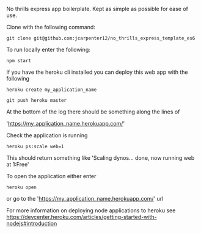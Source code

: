 No thrills express app boilerplate. Kept as simple as possible for ease of use. 

Clone with the following command:

```
git clone git@github.com:jcarpenter12/no_thrills_express_template_es6
```

To run locally enter the following:

```
npm start
```

If you have the heroku cli installed you can deploy this web app with the following

```
heroku create my_application_name

git push heroku master

```

At the bottom of the log there should be something along the lines of 

'https://my_application_name.herokuapp.com/'

Check the application is running

```
heroku ps:scale web=1
```

This should return something like 'Scaling dynos... done, now running web at 1:Free'

To open the application either enter 

```
heroku open
```

or go to the 'https://my_application_name.herokuapp.com/' url


For more information on deploying node applications to heroku see https://devcenter.heroku.com/articles/getting-started-with-nodejs#introduction






